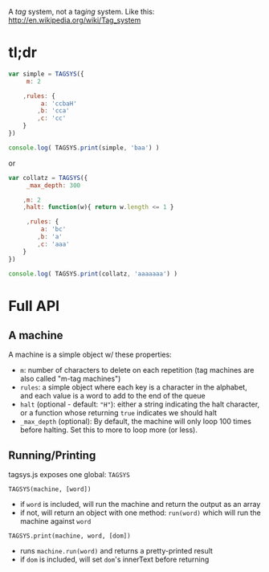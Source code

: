 A *tag* system, not a tag*ing* system.
Like this: http://en.wikipedia.org/wiki/Tag_system

tl;dr
====

```js
var simple = TAGSYS({
     m: 2

    ,rules: {
         a: 'ccbaH'
        ,b: 'cca'
        ,c: 'cc'
    }
})

console.log( TAGSYS.print(simple, 'baa') )
```

or

```js
var collatz = TAGSYS({
     _max_depth: 300

    ,m: 2 
    ,halt: function(w){ return w.length <= 1 }

     ,rules: {
         a: 'bc'
        ,b: 'a'
        ,c: 'aaa'
    }
})

console.log( TAGSYS.print(collatz, 'aaaaaaa') )
```


Full API
====

A machine
----
A machine is a simple object w/ these properties:

  * `m`: number of characters to delete on each repetition (tag machines are also called "m-tag machines")
  * `rules`: a simple object where each key is a character in the alphabet, and each value is a word to add to the end of the queue
  * `halt` (optional - default: `"H"`): either a string indicating the halt character, or a function whose returning `true` indicates we should halt
  * `_max_depth` (optional): By default, the machine will only loop 100 times before halting. Set this to more to loop more (or less).

Running/Printing
----
tagsys.js exposes one global: `TAGSYS`

`TAGSYS(machine, [word])` 

  * if `word` is included, will run the machine and return the output as an array
  * if not, will return an object with one method: `run(word)` which will run the machine against `word`


`TAGSYS.print(machine, word, [dom])`

  * runs `machine.run(word)` and returns a pretty-printed result
  * if `dom` is included, will set `dom`'s innerText before returning



